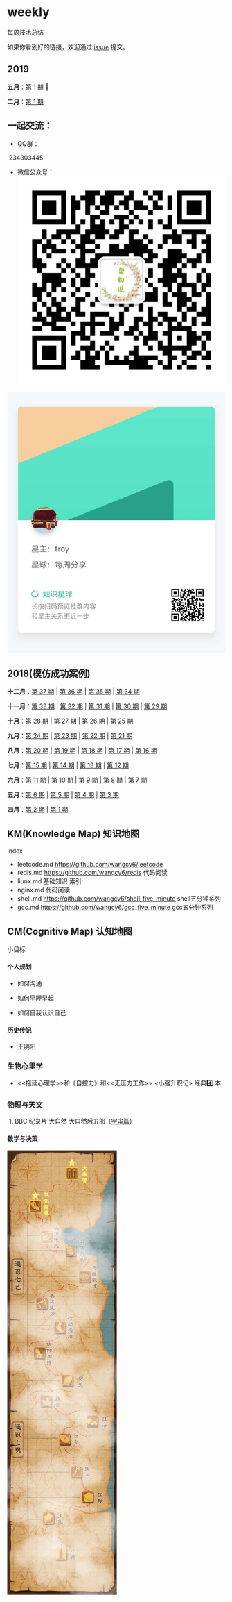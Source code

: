# weekly 
每周技术总结


如果你看到好的链接，欢迎通过 [issue](https://github.com/wangcy6/weekly/issues/) 提交。

## 2019

**五月**：[第 1 期](https://www.jianshu.com/p/a735b8ae3ac3) :high_brightness:

**二月**：[第 1 期](https://www.jianshu.com/p/681b70df9320)





## 一起交流：

- QQ群：

​        234303445

- 微信公众号： ![jiagous](/qrcode__860.jpg)



![知识星球](/知识星球.jpg)





## 2018(模仿成功案例)

**十二月**：[第 37 期](docs/issue-37.md) | [第 36 期](docs/issue-36.md) | [第 35 期](docs/issue-35.md) | [第 34 期](docs/issue-34.md)

**十一月**：[第 33 期](docs/issue-33.md) | [第 32 期](docs/issue-32.md) | [第 31 期](docs/issue-31.md) | [第 30 期](docs/issue-30.md) | [第 29 期](docs/issue-29.md)

**十月**：[第 28 期](docs/issue-28.md) | [第 27 期](docs/issue-27.md) | [第 26 期](docs/issue-26.md) | [第 25 期](docs/issue-25.md)

**九月**：[第 24 期](docs/issue-24.md) | [第 23 期](docs/issue-23.md) | [第 22 期](docs/issue-22.md) | [第 21 期](docs/issue-21.md)

**八月**：[第 20 期](docs/issue-20.md) | [第 19 期](docs/issue-19.md) | [第 18 期](docs/issue-18.md) | [第 17 期](docs/issue-17.md) | [第 16 期](docs/issue-16.md)

**七月**：[第 15 期](docs/issue-15.md) | [第 14 期](docs/issue-14.md) | [第 13 期](docs/issue-13.md) | [第 12 期](docs/issue-12.md)

**六月**：[第 11 期](docs/issue-11.md) | [第 10 期](docs/issue-10.md) | [第 9 期](docs/issue-9.md) | [第 8 期](docs/issue-8.md) | [第 7 期](docs/issue-7.md)

**五月**：[第 6 期](docs/issue-6.md) | [第 5 期](docs/issue-5.md) | [第 4 期](docs/issue-4.md) | [第 3 期](docs/issue-3.md)

**四月**：[第 2 期](docs/issue-2.md) | [第 1 期](docs/issue-1.md)







## KM(Knowledge Map)  知识地图

index 

-  leetcode.md https://github.com/wangcy6/leetcode
- redis.md  https://github.com/wangcy6/redis 代码阅读
-  liunx.md 基础知识 索引
- nginx.md    代码阅读
- shell.md https://github.com/wangcy6/shell_five_minute  shell五分钟系列
- gcc.md  https://github.com/wangcy6/gcc_five_minute  gcc五分钟系列 

## CM(Cognitive Map)  认知地图

小目标 

#### 个人规划 

- 如何沟通

- 如何早睡早起

- 如何自我认识自己

#### 历史传记

-  王明阳 

### 生物心里学

- <<拖延心理学>>和《自控力》和<<无压力工作>> <小强升职记> 经典4️⃣ 本

### 物理与天文

​       1. BBC 纪录片 大自然 大自然后五部（[宇宙篇](https://app.yinxiang.com/shard/s39/nl/8226829/8a9c655d-fe09-4cec-aa4b-9a1cf8e8aa4f)）

####  数学与决策



![微信图片_20190117214437](./images/微信图片_20190117214437.jpg)







